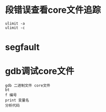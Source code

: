 # 段错误查看core文件追踪

```
ulimit -a
ulimit -c

```



# segfault




# gdb调试core文件
```
gdb 二进制文件 core文件
bt
f 编号
print 变量名
分析代码
```




